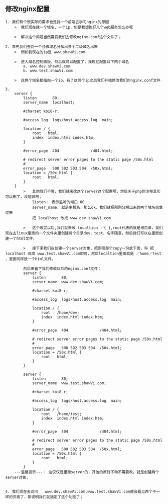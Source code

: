 ## 修改nginx配置
    1. 我们有个很实际的需求也是我一个前端去学习nginx的原因
        >  我们现在就一个域名，一个ip，但是我想跑好几个web服务怎么办呢

        >  解决这个问题当然需要我们去修改nginx.conf这个文件了；
    
    2. 首先我们去将一个顶级域名分解出多个二级域名出来
        >  例如我现在的ip是 www.shawVi.com

        >  进入域名控制面板，然后就可以配置了，我现在配置以下两个域名
            a. www.dev.shawVi.com
            b. www.test.shawVi.com

        >  这两个域名都指向一个ip，有了这两个ip之后我们开始修改我们的nginx.conf文件

    3.  
        server {
            listen       80;
            server_name  localhost;

            #charset koi8-r;

            #access_log  logs/host.access.log  main;

            location / {
                root   html;
                index  index.html index.htm;
            }

            #error_page  404              /404.html;

            # redirect server error pages to the static page /50x.html
            #
            error_page   500 502 503 504  /50x.html;
            location = /50x.html {
                root   html;
            }
        }
            >   其他我们不管，我们就来改这个server这个配置项，然后关于php的注释其实可以删了，没啥卵用；
                listen： 表示监听的端口 80
                server_name: 就是主机名，那么ok，我们就把刚刚分解出来的两个域名给拿过来
                把 localhost 改成 www.dev.shawVi.com
            
            >   这个改完以后,我们就来改 localtion ／{ },root代表的就是根目录，我们现在去linux里面的一个文件夹里创建两个目录dev，test，名字随意，然后我们可以在里面创建一个html文件，

            >   接下来我们在创建一个server对象，把刚刚那个copy一份放下面，将 把 localhost 改成 www.test.shawVi.com即可，然后localtion里面就是 ／home／test ，里面同样放一个html文件，

            然后来看下我们修改以后的nginx.conf文件：
            server {
                listen       80;
                server_name  www.dev.shawVi.com;

                #charset koi8-r;

                #access_log  logs/host.access.log  main;

                location / {
                    root   /home/dev;
                    index  index.html index.htm;
                }

                #error_page  404              /404.html;

                # redirect server error pages to the static page /50x.html
                #
                error_page   500 502 503 504  /50x.html;
                location = /50x.html {
                    root   html;
                }
            }

            server {
                listen       80;
                server_name  www.test.shawVi.com;

                #charset koi8-r;

                #access_log  logs/host.access.log  main;

                location / {
                    root   /home/test;
                    index  index.html index.htm;
                }

                #error_page  404              /404.html;

                # redirect server error pages to the static page /50x.html
                #
                error_page   500 502 503 504  /50x.html;
                location = /50x.html {
                    root   html;
                }
            }
        ---温馨提示---： 这仅仅是里面server的，其他的原封不动不需要改，就是创建两个server对象，


    4. 我们现在去访问   www.dev.shawVi.com,www.test.shawVi.com就会看见两个不一样的页面了，那说明我们就搞定了这个功能了；


